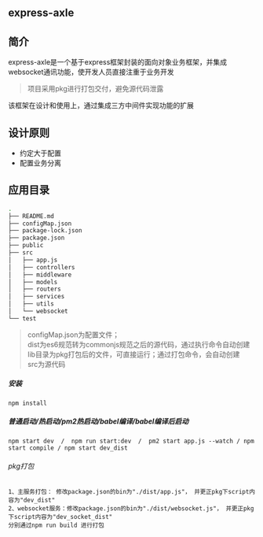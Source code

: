 express-axle
---
## 简介
express-axle是一个基于express框架封装的面向对象业务框架，并集成websocket通讯功能，使开发人员直接注重于业务开发
> 项目采用pkg进行打包交付，避免源代码泄露 

该框架在设计和使用上，通过集成三方中间件实现功能的扩展

## 设计原则
* 约定大于配置
* 配置业务分离

## 应用目录
```bash
.
├── README.md
├── configMap.json
├── package-lock.json
├── package.json
├── public
├── src
│   ├── app.js
│   ├── controllers
│   ├── middleware
│   ├── models
│   ├── routers
│   ├── services
│   ├── utils
│   └── websocket
└── test
```
> configMap.json为配置文件；<br/>
> dist为es6规范转为commonjs规范之后的源代码，通过执行命令自动创建<br/>
> lib目录为pkg打包后的文件，可直接运行；通过打包命令，会自动创建<br/>
> src为源代码

##### 安装
`npm install`
##### 普通启动/热启动/pm2热启动/babel编译/babel编译后启动
`npm start dev  /  npm run start:dev  /  pm2 start app.js --watch / npm start compile / npm start dev_dist `

###### pkg打包
```shell
1、主服务打包： 修改package.json的bin为"./dist/app.js"， 并更正pkg下script内容为"dev_dist"
2、websocket服务：修改package.json的bin为"./dist/websocket.js"， 并更正pkg下script内容为"dev_socket_dist"
分别通过npm run build 进行打包

```
